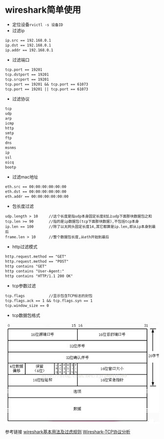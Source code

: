 # wireshark简单使用

* 定位设备`rvictl -s 设备ID`
* 过滤ip

```
ip.src == 192.168.0.1
ip.dst == 192.168.0.1
ip.addr == 192.168.0.1
```
* 过滤端口

```
tcp.port == 19201
tcp.dstport == 19201
tcp.srcport == 19201
tcp.port == 19201 && tcp.port == 61073
tcp.port == 19201 || tcp.port == 61073
```
* 过滤协议

```
tcp
udp
arp
icmp
http
smtp
ftp
dns
msnms
ip
ssl
oicq
bootp
```
* 过滤mac地址

```
eth.src == 00:00:00:00:00:00
eth.dst == 00:00:00:00:00:00
eth.addr == 00:00:00:00:00:00
```
* 包长度过滤

```
udp.length > 10     //这个长度是指udp本身固定长度8加上udp下面那块数据包之和
tcp.len >= 90       //指的是ip数据包(tcp下面那块数据),不包括tcp本身
ip.len == 100       //除了以太网头固定长度14,其它都算是ip.len,即从ip本身到最后
frame.len > 10      //整个数据包长度,从eth开始到最后
```
* http过滤模式

```
http.request.method == "GET" 
http.request.method == "POST"
http contains "GET"
http contains "User-Agent:"
http contains "HTTP/1.1 200 OK"
```
* tcp参数过滤

```
tcp.flags           //显示包含TCP标志的封包
tcp.flags.ack == 1 && tcp.flags.syn == 1
tcp.window_size == 0

```
* tcp数据包格式

![tcp](media/tcp-1.png)


参考链接
[wireshark基本用法及过虑规则](https://blog.csdn.net/hzhsan/article/details/43453251)
[Wireshark-TCP协议分析](https://blog.csdn.net/ahafg/article/details/51039584)


